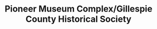 ---
layout: repo
title: "Pioneer Museum Complex/Gillespie County Historical Society"
id: 16791
permalink: repos/16791/
---